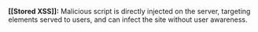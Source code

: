 **[[Stored XSS]]:** Malicious script is directly injected on the server, targeting elements served to users, and can infect the site without user awareness.